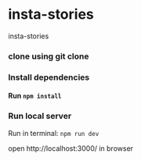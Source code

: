 # insta-stories
insta-stories

### clone using git clone 

### Install dependencies

#### Run `npm install`

### Run local server

Run in terminal: `npm run dev`

open http://localhost:3000/ in browser
